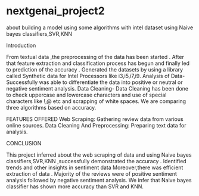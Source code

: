 # nextgenai_project2
about building a model using some algorithms with intel dataset
using Naive bayes classifiers,SVR,KNN

Introduction

From textual data ,the preprocessing of the data has been started . After that feature extraction and classification process has begun and finally led to prediction of the accuracy . Generated the datasets by using a library called Synthetic data for Intel Processors like i3,i5,i7,i9. Analysis of Data-Successfully was able to differentiate the data into positive or neutral or negative sentiment analysis. Data Cleaning- Data Cleaning has been done to check uppercase and lowercase characters and use of special characters like !,@ etc and scrapping of white spaces. We are comparing three algorithms based on accuracy.

FEATURES OFFERED
Web Scraping: Gathering review data from various online sources.
Data Cleaning And Preprocessing: Preparing text data for analysis.

CONCLUSION

This project inferred about the web scraping of data and using Naive bayes classifiers,SVR,KNN ,successfully demonstrated the accuracy . Identified trends and other insights in sentiment data Moreover,there was efficient extraction of data . Majority of the reviews were of positive sentiment analysis followed by negative sentiment analysis.
We infer that Naive bayes classifier has shown more accuracy than SVR and KNN.
